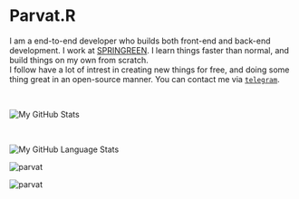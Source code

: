 # Parvat.R
I am a end-to-end developer who builds both front-end and back-end development. I work at [SPRINGREEN](https://github.com/sprin-g-reen). I learn things faster than normal, and build things on my own from scratch.
<br>
I follow have a lot of intrest in creating new things for free, and doing some thing great in an open-source manner.
You can contact me via [`telegram`](https://telegram.me/parvat_r).

<br>


![My GitHub Stats](https://github-readme-stats.vercel.app/api/?username=parvat-web-dev&count_private=true&theme=tokyonight&showicons=true)


</br>


![My GitHub Language Stats](https://github-readme-stats.vercel.app/api/top-langs/?username=parvat-web-dev&langs_count=5&theme=tokyonight)



<p><img align="center" src="https://github-readme-streak-stats.herokuapp.com/?user=parvat-web-dev&theme=tokyonight" alt="parvat" /></p>

<p align="left"> <a><img src="https://github-profile-trophy.vercel.app/?username=parvat-web-dev&theme=tokyonight" alt="parvat" /></a> </p>
